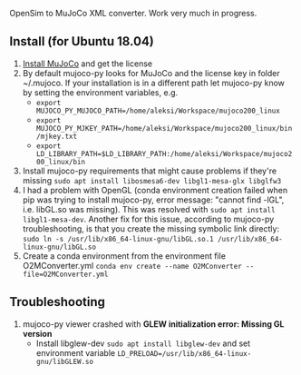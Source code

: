 OpenSim to MuJoCo XML converter. Work very much in progress.

Install (for Ubuntu 18.04)
---

1. [Install MuJoCo](http://mujoco.org) and get the license
1. By default mujoco-py looks for MuJoCo and the license key in folder ~/.mujoco. If your installation is in a different path let mujoco-py know by setting the environment variables, e.g. 
    - `export MUJOCO_PY_MUJOCO_PATH=/home/aleksi/Workspace/mujoco200_linux`
    - `export MUJOCO_PY_MJKEY_PATH=/home/aleksi/Workspace/mujoco200_linux/bin/mjkey.txt`
    - `export LD_LIBRARY_PATH=$LD_LIBRARY_PATH:/home/aleksi/Workspace/mujoco200_linux/bin`
1. Install mujoco-py requirements that might cause problems if they're missing `sudo apt install libosmesa6-dev libgl1-mesa-glx libglfw3`
1. I had a problem with OpenGL (conda environment creation failed when pip was trying to install mujoco-py, error message: "cannot find -lGL", i.e. libGL.so was missing). This was resolved with `sudo apt install libgl1-mesa-dev`. Another fix for this issue, according to mujoco-py troubleshooting, is that you create the missing symbolic link directly: `sudo ln -s /usr/lib/x86_64-linux-gnu/libGL.so.1 /usr/lib/x86_64-linux-gnu/libGL.so` 
1. Create a conda environment from the environment file O2MConverter.yml `conda env create --name O2MConverter --file=O2MConverter.yml`

Troubleshooting
---
1. mujoco-py viewer crashed with **GLEW initialization error: Missing GL version**
    - Install libglew-dev `sudo apt install libglew-dev` and set environment variable `LD_PRELOAD=/usr/lib/x86_64-linux-gnu/libGLEW.so`

